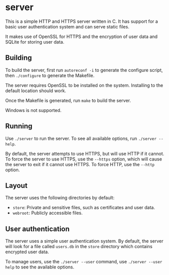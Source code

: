 # server

This is a simple HTTP and HTTPS server written in C. It
has support for a basic user authentication system and
can serve static files.

It makes use of OpenSSL for HTTPS and the encryption of
user data and SQLite for storing user data.

## Building

To build the server, first run `autoreconf -i` to
generate the configure script, then `./configure` to
generate the Makefile.

The server requires OpenSSL to be installed on the
system. Installing to the default location should work.

Once the Makefile is generated, run `make` to build the
server.

Windows is not supported.

## Running

Use `./server` to run the server. To see all available
options, run `./server --help`.

By default, the server attempts to use HTTPS, but will
use HTTP if it cannot. To force the server to use HTTPS,
use the `--https` option, which will cause the server to
exit if it cannot use HTTPS. To force HTTP, use the
`--http` option.

## Layout

The server uses the following directories by default:

* `store`: Private and sensitive files, such as
    certificates and user data.
* `webroot`: Publicly accessible files.

## User authentication

The server uses a simple user authentication system. By
default, the server will look for a file called
`users.db` in the `store` directory which contains
encrypted user data.

To manage users, use the `./server --user` command, use
`./server --user help` to see the available options.
